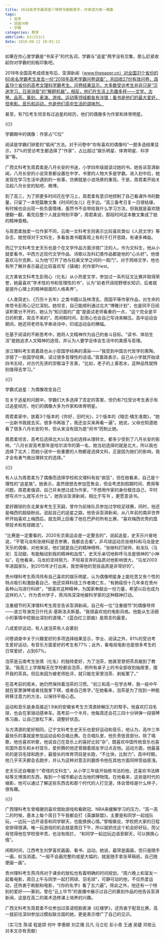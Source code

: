 ```yaml
---
title: 2018高考学霸调查⑦琴棋书画都拿手，作家成为第一偶像
tags:
  - 高考
  - 调查问卷
  - 学霸
categories: 教育
abbrlink: b2c251c1
date: 2018-08-12 10:01:12
---
```

如果在你心里学霸是“书呆子”的代名词，学霸与“追星”两字没有交集，那么赶紧收起你对学霸的刻板印象吧。

2018年全国高考成绩发布后，澎湃新闻（www.thepaper.cn）对全国31个省份的60余名学霸考生发去一份“2018年高考学霸问卷调查”，共回收27份有效问卷，涵盖19个省份的高考文理科学霸考生。问卷结果显示，大多数受访考生并非只是“沉迷学习，日渐消瘦”的“解题机器”，相反，他们在生活上志趣多样——文学、古琴、品茶、篆刻、表演、游戏、运动等领域都各有涉猎；看书是他们的最大爱好，但电影、音乐和运动，也是他们高中生活的调味剂。

甚至，有7位考生坦言有过追星的经历，他们的偶像多为作家和体育明星。

{{<img src="https://ss2.baidu.com/6ONYsjip0QIZ8tyhnq/it/u=739426346,106568143&fm=173&app=25&f=JPEG?w=600&h=705&s=198E543259DF45CA50C8E4C8000070B3" alt="">}}

学霸眼中的偶像：作家占“C位”

阅读是学霸们钟爱的“偷闲”方法。对于问卷中“你有喜欢的偶像吗”一题多选结果显示，37%的受访考生都选择了“作家”，占比超过“娱乐明星、体育明星、科学家”等。

广西文科考生周君柔是八月长安的书迷，小学四年级就读过她的书。她告诉澎湃新闻，八月长安的小说背景都设置在中学，书里的人物大多是学霸。进入初中后，她发现在学习生活中遇到的一些事，仿佛就是小说场景的重现。于是，周君柔开始关注起八月长安的贴吧、微博。

到了高三，为了把更多时间花在学习上，周君柔有意识地控制了自己看课外书的数量，只留了一本短篇散文集《时间的女儿》在手边。“高三备考日复一日很枯燥，有时候也会出现一些负面情绪，虽然书不会带给我什么学习方法，但我就是喜欢随便翻一翻，看完后整个人就会特别平静”，周君柔说，那段时间这本散文集成了她的精神食粮。

与周君柔独爱一位作家不同，云南一文科考生则表示比较喜欢类似《人民文学》等杂志，她觉得对于文科生，多看各类书籍客观上有利于打开思路，有诸多裨益。

而辽宁文科考生史天乐也是个在文学作品方面涉猎广泛的人。作为文科生，他从小就爱看书，中西方近现代文学作品、诗歌以及科幻类作品都是他的“心头好”。他很喜欢马尔克斯，认为他“打开了他与拉美文学之间的一扇门”。对于网络文学，他也有所了解并表示最近比较喜欢写《镇魂》的作家Priest。

北方某省文科考生彭雨心（化名）从小热爱文学，参加过一系列征文比赛并取得荣誉，她最喜欢“学术性的书和哲理性的书”，认为“前者开阔视野增长知识，后者就是提升心理上的精神层面的人格素养”。

《人类简史》、《万历十五年》之类书籍以及林清玄、周国平等作家作品，对生命的体悟令彭雨心记忆深刻。她坦言，自己能顺利通过北大“博雅计划”，也是同平日阅读积累分不开的，她认为“知识面的广度”是面试老师看重的一点，“这个完全是平日的积累，突击不来的”。而闲暇时间，彭雨心也会自己写诗来解压。高中运动会期间，她还将老师名字串进诗中，印成运动会的横幅。

在基于阅读的不断思考中，她将人文精神作为自己的奋斗目标。“读书、体验生活”是她追求人文精神的途径，并认为人要学会体会生活中的美感与哲理。

浙江理科考生胥嘉政也从小受国学经典的濡染——“我受到中国古代哲学的熏陶，涉猎了一些国学经典，读过很多哲理性的话语。”胥嘉政表示，自己从小学就开始读四书五经，对古代先贤的崇敬溢于言表，“比如，老子的上善若水，这种品性就特别值得去学习。”

{{<img src="https://ss1.baidu.com/6ONXsjip0QIZ8tyhnq/it/u=1273183219,1534838380&fm=173&app=25&f=JPEG?w=600&h=337&s=42965522C3BE7588106CD8CA0000F0B3" alt="">}}

学霸式追星：为偶像改变自己

在关于追星的问题中，学霸们大多选择了否定的答案，但仍有7位受访考生表示有过追星经历，他们的偶像大多为作家和体育明星。

周君柔家中，放着3个版本的《你好，旧时光》，2个版本的《暗恋·橘生淮南》，“她一出新书我就去买。很多书再版了，我还会买来再看一遍”。她说，父母也知道她看了很多八月长安的书，但从来没有因为是“闲书”而制止她。

周君柔坦言，高考后选择北大以及当初选择从理转文，都多少受到了八月长安的影响，“八月长安高考那年是哈尔滨市的第一名，她当初选择的就是北大，所以我也选择了北大；而她小说中一些重要的人物都是选择文科，正是因为她们的影响，我才会有勇气做出理转文的选择。”

{{<img src="https://ss0.baidu.com/6ONWsjip0QIZ8tyhnq/it/u=2679772620,4079103896&fm=173&app=25&f=JPEG?w=600&h=759&s=8C8E753219DFD1CA50C8C0CA0000E0B1" alt="">}}

有人认为周君柔为了偶像而选择学校和文理科有些“疯狂”，但在她看来，自己是个理性的“追星族”。她表示，虽然很想去参加签售会，但会考虑到假期时间、费用等问题。周君柔强调，自己并未想过成为作家，“不想用作家的身份框住自己，平时想写点什么就写点什么”，她告诉澎湃新闻，相比于写书 ，更愿意读书。

爱好踢球的东北某省考生王天嗣，曾作为前锋队员参加过学校足球赛，同时，他还是梅西的超级粉丝。说起自己的追星之路，他告诉澎湃新闻，从八年前的南非世界杯开始喜欢上梅西后，就去网上回看了他在巴萨的所有比赛，“喜欢梅西优秀的盘带技术和有球踢法”。

“比赛是一定要看的，2020东京奥运会是一定要去的”，说起追星，史天乐兴奋地说，“不管马龙和张继科是否参赛，我都会去看”。乒乓球运动员张继科和马龙是史天乐的偶像，对他来说，他们就是自己的精神榜样。“张继科打球帅，和龙队（马龙）互动甜，有能触动到我的精神和血性”。史天乐亲切地称呼马龙是很神的“小神仙”，在他看来，马龙的坚持努力、不轻易言弃的品质对他影响很大，“马龙2003年进国家队，到2015年才打出来，我觉得他的竞技品质是非常好的”。

贵州理科考生燕鸿伟有自己喜欢的娱乐明星，认为偶像明星身上能吃苦又有个性的特点吸引和激励着自己，他还崇拜科技工作者南仁东，“有肺癌但十几年来在贵州各种山沟进行科研”，“很喜欢这种精神，为国家奉献出一份力量，希望以后也成为这样的人”。作为贵州学子，燕鸿伟深深地被科学家的这种精神打动。

注重细节的天津理科考生周言告诉澎湃新闻，自己有一位“注重细节”的偶像导师——波兰导演克日什托夫·基斯洛夫斯基。“我很喜欢他的电影风格。他能从生活细小的事情中挖掘出深刻的道理。”《蓝白红三部曲》是周言的最爱。

八成爱好运动，有人迷泡茶有人会篆刻

问卷调查中关于兴趣爱好的多项选择结果显示，学业、阅读之外，81%的受访考生爱好运动，有音乐方面爱好的考生有77%；此外，看电视电影也是很多考生的日常爱好，占到67%。

泡茶是云南考生张倩（化名）的独特爱好，为了泡茶，她甚至曾把茶具搬到了教室。“我高三上学期每天在学校都会泡茶，把所有桌子上的书全部收到抽屉里，摆开我的茶具。但后来因为被老师批评，就只能在家里泡茶、剥板栗了。”

在高考前的周末，她仍然保持着泡茶的习惯。“初三和高一在学古琴，我一般中午就在家里弹琴或者找我爹下棋，或者自己练字。”在她看来，泡茶是为了找到一种能转移注意力的方法，以保持平稳心态。

运动和音乐是身高接近1.9米的安徽省考生方清源排解压力的帮手。他喜欢打羽毛球，也会在家骑动感单车。高考前一个半月，他每周还会花三四十分钟弹一段钢琴练习曲，让自己放松下来，调整好状态。

与方清源的爱好相同，辽宁文科考生史天乐也爱好运动和音乐，他认为，高中三年最快乐的事就是参加运动会和合唱比赛。在合唱队里，他负责低音部分。除了唱歌，他也喜欢听歌，他说自己在音乐上的喜好比较“杂”，既喜欢中国传统音乐也喜欢国外音乐和乡村音乐，爱折腾的他还曾跟着朋友学过点吉他。运动方面，他最喜欢的是羽毛球和跑步，最擅长的体育项目是长跑，“不比快，比耐力”。高中时期，他几乎天天都会去跑步，并认为这种对意志的磨炼令他在其他方面同样受益匪浅。

史天乐还自嘲是个“奇怪的文科生”，从小学三年级开始练书法的他，还喜欢书法碑帖等文博类的东西，每到一个城市都必去当地的博物馆。在他看来，这些是时代的缩影，他可以通过了解这些东西去和那个时代的人打交道，体会曾经是什么样子，很有趣。

{{<img src="https://ss1.baidu.com/6ONXsjip0QIZ8tyhnq/it/u=2261867878,1072416865&fm=173&app=25&f=JPEG?w=600&h=437&s=808C5132190E76C85ED744C7000010B2" alt="">}}

广西理科考生曾楷徽则喜欢借助游戏和看欧冠、NBA来缓解学习的压力，“高一高二的时候，基本上每个周日下午我都会打《英雄联盟》，主要是和同学一起组队玩，一边玩一边开语音和同学聊天，也能换换心情。”曾楷徽说，学校把大家的日程安排得很满，唯一玩游戏的机会就是周日下午，所以就抓住这个机会好好玩，而父母觉得他在学校很辛苦，也没有阻拦， “和同学一起边玩边语音聊天，可以换换心情”。

闲暇时间，江西考生刘梦喜欢画画、看书、运动。她说，最常是画画，但只是随手一画，权当消遣。“一般不会画完整的或是大幅的，就是随手拿张草稿纸，自己随便画一画”。

贵州理科考生燕鸿伟对于课余的放松也有着明确的时间规划，“周六晚上和室友一起看电影，周日上午与同学一起打网球、羽毛球”，可静可动的他，不仅热爱运动，还热衷于刷剧和电影，“《你的名字》看了五六遍”。除此之外，他还有一个特别的爱好——篆刻。曾在“云上毕节”的直播中展示过自己的篆刻作品的他告诉澎湃新闻，这是在高二的美术选修课上培养的兴趣。

广西文科考生周君柔不仅参加过英语短剧表演《红楼梦》，还热衷于配音比赛，高一就前往深圳参加过模拟联合国的她，更是表示增广了自己的见识。

（实习生 陈诺 程是颉 何叶 李惠颖 刘芷珊 吕凡 马立伦 彭小青 王通 吴婕 邓依云 对本文亦有贡献）